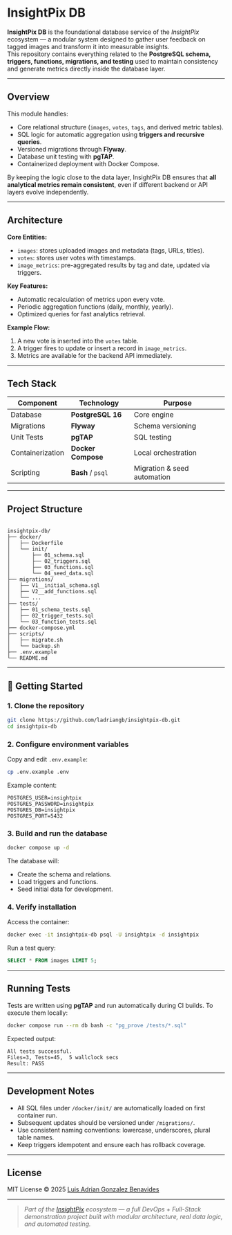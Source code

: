 # InsightPix DB

**InsightPix DB** is the foundational database service of the *InsightPix* ecosystem — a modular system designed to gather user feedback on tagged images and transform it into measurable insights.  
This repository contains everything related to the **PostgreSQL schema, triggers, functions, migrations, and testing** used to maintain consistency and generate metrics directly inside the database layer.

---

## Overview

This module handles:
- Core relational structure (`images`, `votes`, `tags`, and derived metric tables).
- SQL logic for automatic aggregation using **triggers and recursive queries**.
- Versioned migrations through **Flyway**.
- Database unit testing with **pgTAP**.
- Containerized deployment with Docker Compose.

By keeping the logic close to the data layer, InsightPix DB ensures that **all analytical metrics remain consistent**, even if different backend or API layers evolve independently.

---

## Architecture

**Core Entities:**
- `images`: stores uploaded images and metadata (tags, URLs, titles).
- `votes`: stores user votes with timestamps.
- `image_metrics`: pre-aggregated results by tag and date, updated via triggers.

**Key Features:**
- Automatic recalculation of metrics upon every vote.
- Periodic aggregation functions (daily, monthly, yearly).
- Optimized queries for fast analytics retrieval.

**Example Flow:**
1. A new vote is inserted into the `votes` table.  
2. A trigger fires to update or insert a record in `image_metrics`.  
3. Metrics are available for the backend API immediately.

---

## Tech Stack

| Component | Technology | Purpose |
|------------|-------------|----------|
| Database | **PostgreSQL 16** | Core engine |
| Migrations | **Flyway** | Schema versioning |
| Unit Tests | **pgTAP** | SQL testing |
| Containerization | **Docker Compose** | Local orchestration |
| Scripting | **Bash** / `psql` | Migration & seed automation |

---

## Project Structure

```

insightpix-db/
├── docker/
│   ├── Dockerfile
│   └── init/
│       ├── 01_schema.sql
│       ├── 02_triggers.sql
│       ├── 03_functions.sql
│       └── 04_seed_data.sql
├── migrations/
│   ├── V1__initial_schema.sql
│   ├── V2__add_functions.sql
│   └── ...
├── tests/
│   ├── 01_schema_tests.sql
│   ├── 02_trigger_tests.sql
│   └── 03_function_tests.sql
├── docker-compose.yml
├── scripts/
│   ├── migrate.sh
│   └── backup.sh
├── .env.example
└── README.md

````

---

## 🚀 Getting Started

### 1. Clone the repository
```bash
git clone https://github.com/ladriangb/insightpix-db.git
cd insightpix-db
````

### 2. Configure environment variables

Copy and edit `.env.example`:

```bash
cp .env.example .env
```

Example content:

```
POSTGRES_USER=insightpix
POSTGRES_PASSWORD=insightpix
POSTGRES_DB=insightpix
POSTGRES_PORT=5432
```

### 3. Build and run the database

```bash
docker compose up -d
```

The database will:

* Create the schema and relations.
* Load triggers and functions.
* Seed initial data for development.

### 4. Verify installation

Access the container:

```bash
docker exec -it insightpix-db psql -U insightpix -d insightpix
```

Run a test query:

```sql
SELECT * FROM images LIMIT 5;
```

---

## Running Tests

Tests are written using **pgTAP** and run automatically during CI builds.
To execute them locally:

```bash
docker compose run --rm db bash -c "pg_prove /tests/*.sql"
```

Expected output:

```
All tests successful.
Files=3, Tests=45,  5 wallclock secs
Result: PASS
```

---


## Development Notes

* All SQL files under `/docker/init/` are automatically loaded on first container run.
* Subsequent updates should be versioned under `/migrations/`.
* Use consistent naming conventions: lowercase, underscores, plural table names.
* Keep triggers idempotent and ensure each has rollback coverage.

---

## License

MIT License © 2025 [Luis Adrian Gonzalez Benavides](https://github.com/ladriangb)

---

> *Part of the [InsightPix](https://github.com/ladriangb) ecosystem — a full DevOps + Full-Stack demonstration project built with modular architecture, real data logic, and automated testing.*

